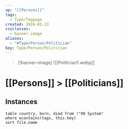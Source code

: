 ```yaml
---
up: "[[Persons]]"
tags:
  - Type/Tagpage
created: 2024-02-13
cssclasses:
  - banner-image
aliases:
  - "#Type/Person/Politician"
key: Type/Person/Politician
---
```

> [!banner-image] ![[Politician1.webp]]
# [[Persons]] > [[Politicians]]
## Instances
```dataview
table country, born, died from !"90 System"
where econtains(tags, this.key)
sort file.name
```
